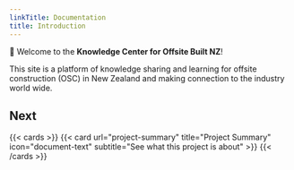 ```yaml
---
linkTitle: Documentation
title: Introduction
---
```


👋 Welcome to the __Knowledge Center for Offsite Built NZ__!

<!--more-->

This site is a platform of knowledge sharing and learning for offsite construction (OSC) in New Zealand and making connection to the industry world wide.

## Next

{{< cards >}}
  {{< card url="project-summary" title="Project Summary" icon="document-text" subtitle="See what this project is about" >}}
{{< /cards >}}
